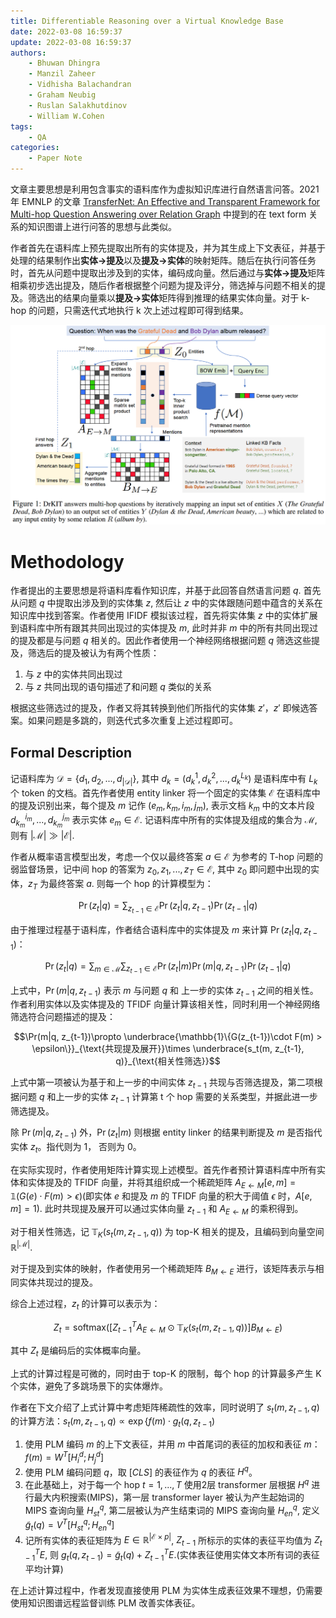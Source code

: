 ```yaml
---
title: Differentiable Reasoning over a Virtual Knowledge Base
date: 2022-03-08 16:59:37
update: 2022-03-08 16:59:37
authors:
    - Bhuwan Dhingra
    - Manzil Zaheer
    - Vidhisha Balachandran
    - Graham Neubig
    - Ruslan Salakhutdinov
    - William W.Cohen
tags:
    - QA
categories:
    - Paper Note
---
```


文章主要思想是利用包含事实的语料库作为虚拟知识库进行自然语言问答。2021 年 EMNLP 的文章 [TransferNet: An Effective and Transparent Framework for Multi-hop Question Answering over Relation Graph](https://aclanthology.org/2021.emnlp-main.341) 中提到的在 text form 关系的知识图谱上进行问答的思想与此类似。

<!--more-->

作者首先在语料库上预先提取出所有的实体提及，并为其生成上下文表征，并基于处理的结果制作出**实体->提及**以及**提及->实体**的映射矩阵。随后在执行问答任务时，首先从问题中提取出涉及到的实体，编码成向量。然后通过与**实体->提及**矩阵相乘初步选出提及，随后作者根据整个问题为提及评分，筛选掉与问题不相关的提及。筛选出的结果向量乘以**提及->实体**矩阵得到推理的结果实体向量。对于 k-hop 的问题，只需迭代式地执行 k 次上述过程即可得到结果。

![](Differentiable-Reasoning-over-a-Virtual-Knowledge-Base/1.png)

# Methodology

作者提出的主要思想是将语料库看作知识库，并基于此回答自然语言问题 $q$. 首先从问题 $q$ 中提取出涉及到的实体集 $z$, 然后让 $z$ 中的实体跟随问题中蕴含的关系在知识库中找到答案。作者使用 IFIDF 模拟该过程，首先将实体集 $z$ 中的实体扩展到语料库中所有跟其共同出现过的实体提及 $m$, 此时并非 $m$ 中的所有共同出现过的提及都是与问题 $q$ 相关的。因此作者使用一个神经网络根据问题 $q$ 筛选这些提及，筛选后的提及被认为有两个性质：

1. 与 $z$ 中的实体共同出现过
2. 与 $z$ 共同出现的语句描述了和问题 $q$ 类似的关系

根据这些筛选过的提及，作者又将其转换到他们所指代的实体集 $z'$，$z'$ 即候选答案。如果问题是多跳的，则迭代式多次重复上述过程即可。

## Formal Description

记语料库为 $\mathcal{D} = \{d_1, d_2, ..., d_|\mathcal{D}|\}$, 其中 $d_k = (d_k^1, d_k^2, ..., d_k^{L_k})$ 是语料库中有 $L_k$ 个 token 的文档。首先作者使用 entity linker 将一个固定的实体集 $\mathcal{E}$ 在语料库中的提及识别出来，每个提及 $m$ 记作 $(e_m, k_m, i_m, j_m)$, 表示文档 $k_m$ 中的文本片段 $d_{k_m}^{i_m}, ..., d_{k_m}^{j_m}$ 表示实体 $e_m\in\mathcal{E}$. 记语料库中所有的实体提及组成的集合为 $\mathcal{M}$, 则有 $|\mathcal{M}| \gg |\mathcal{E}|$.

作者从概率语言模型出发，考虑一个仅以最终答案 $a\in\mathcal{E}$ 为参考的 T-hop 问题的弱监督场景，记中间 hop 的答案为 $z_0, z_1, ..., z_T\in\mathcal{E}$, 其中 $z_0$ 即问题中出现的实体，$z_T$ 为最终答案 $a$. 则每一个 hop 的计算模型为：

$$\Pr(z_t|q)=\sum_{z_{t-1}\in\mathcal{E}}\Pr(z_t|q, z_{t-1})\Pr(z_{t-1}|q)$$

由于推理过程基于语料库，作者结合语料库中的实体提及 $m$ 来计算 $\Pr(z_t|q, z_{t-1})$：

$$\Pr(z_t|q) = \sum_{m\in\mathcal{M}}\sum_{z_{t-1}\in\mathcal{E}}\Pr(z_t|m)\Pr(m|q,z_{t-1})\Pr(z_{t-1}|q)$$

上式中，$\Pr(m|q, z_{t-1})$ 表示 $m$ 与问题 $q$ 和 上一步的实体 $z_{t-1}$ 之间的相关性。作者利用实体以及实体提及的 TFIDF 向量计算该相关性，同时利用一个神经网络筛选符合问题描述的提及：

$$\Pr(m|q, z_{t-1})\propto \underbrace{\mathbb{1}\{G(z_{t-1})\cdot F(m) > \epsilon\}}_{\text{共现提及展开}}\times \underbrace{s_t(m, z_{t-1}, q)}_{\text{相关性筛选}}$$

上式中第一项被认为基于和上一步的中间实体 $z_{t-1}$ 共现与否筛选提及，第二项根据问题 $q$ 和上一步的实体 $z_{t-1}$ 计算第 t 个 hop 需要的关系类型，并据此进一步筛选提及。

除 $\Pr(m|q, z_{t-1})$ 外，$\Pr(z_t|m)$ 则根据 entity linker 的结果判断提及 $m$ 是否指代实体 $z_t$。指代则为 1， 否则为 0。

在实际实现时，作者使用矩阵计算实现上述模型。首先作者预计算语料库中所有实体和实体提及的 TFIDF 向量，并将其组织成一个稀疏矩阵 $A_{E\leftarrow M}[e, m] = \mathbb{1}(G(e)\cdot F(m) > \epsilon)$(即实体 $e$ 和提及 $m$ 的 TFIDF 向量的积大于阈值 $\epsilon$ 时，$A[e, m] = 1$). 此时共现提及展开可以通过实体向量 $z_{t-1}$ 和 $A_{E\leftarrow M}$ 的乘积得到。

对于相关性筛选，记 $\mathbb{T}_K(s_t(m, z_{t-1}, q))$ 为 top-K 相关的提及，且编码到向量空间 $\mathbb{R}^{|\mathcal{M}|}$. 

对于提及到实体的映射，作者使用另一个稀疏矩阵 $B_{M\leftarrow E}$ 进行，该矩阵表示与相同实体共现过的提及。

综合上述过程，$z_t$ 的计算可以表示为：

$$Z_t = \text{softmax}([Z_{t-1}^TA_{E\leftarrow M}\odot\mathbb{T}_K(s_t(m, z_{t-1}, q))]B_{M\leftarrow E})$$

其中 $Z_t$ 是编码后的实体概率向量。

上式的计算过程是可微的，同时由于 top-K 的限制，每个 hop 的计算最多产生 K 个实体，避免了多跳场景下的实体爆炸。

作者在下文介绍了上式计算中考虑矩阵稀疏性的效率，同时说明了 $s_t(m, z_{t-1}, q)$ 的计算方法：$s_t(m, z_{t-1}, q)\propto \exp\{f(m)\cdot g_t(q, z_{t-1})$
1. 使用 PLM 编码 $m$ 的上下文表征，并用 $m$ 中首尾词的表征的加权和表征 $m$：
   $f(m) = W^T[H_i^d; H_j^d]$
2. 使用 PLM 编码问题 $q$，取 $[CLS]$ 的表征作为 $q$ 的表征 $H^q$。
3. 在此基础上，对于每一个 hop $t = 1, ..., T$ 使用2层 transformer 层根据 $H^q$ 进行最大内积搜索(MIPS)，第一层 transformer layer 被认为产生起始词的 MIPS 查询向量 $H_{st}^q$, 第二层被认为产生结束词的 MIPS 查询向量 $H_{en}^q$, 定义 $\tilde{g}_t(q) = V^T[H_{st}^q; H_{en}^q]$
4. 记所有实体的表征矩阵为 $E\in\mathbb{R}^{|\mathcal{E}\times p|}$, $Z_{t-1}$ 所标示的实体的表征平均值为 $Z_{t-1}^TE$, 则 $g_t(q, z_{t-1}) = \tilde{g}_t(q) + Z_{t-1}^TE$.(实体表征使用实体文本所有词的表征平均计算)

在上述计算过程中，作者发现直接使用 PLM 为实体生成表征效果不理想，仍需要使用知识图谱远程监督训练 PLM 改善实体表征。